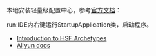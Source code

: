 

本地安装轻量级配置中心，参考[官方文档](https://helpcdn.aliyun.com/document_detail/44163.html)：



run:IDE内右键运行StartupApplication类，启动程序。


* [Introduction to HSF Archetypes](http://donhac.vip/hsf-archetype-docs/#/)
* [Aliyun docs](https://helpcdn.aliyun.com/document_detail/85329.html)